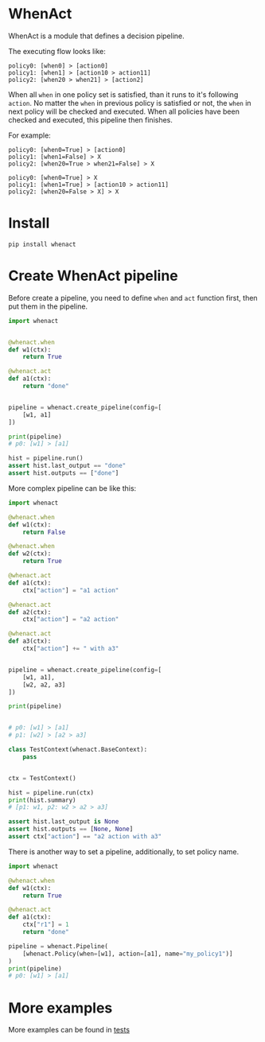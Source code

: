 # WhenAct

WhenAct is a module that defines a decision pipeline.

The executing flow looks like:

```text
policy0: [when0] > [action0]
policy1: [when1] > [action10 > action11]
policy2: [when20 > when21] > [action2]
```

When all `when` in one policy set is satisfied, than it runs to it's following `action`. No matter the `when` in
previous policy is satisfied or not, the `when` in next policy will be checked and executed. When all policies have been
checked and executed, this pipeline then finishes.

For example:

```text
policy0: [when0=True] > [action0]
policy1: [when1=False] > X
policy2: [when20=True > when21=False] > X
```

```text
policy0: [when0=True] > X 
policy1: [when1=True] > [action10 > action11]
policy2: [when20=False > X] > X
```

# Install

```shell
pip install whenact
```

# Create WhenAct pipeline

Before create a pipeline, you need to define `when` and `act` function first, then put them in the pipeline.

```python
import whenact


@whenact.when
def w1(ctx):
    return True

@whenact.act
def a1(ctx):
    return "done"


pipeline = whenact.create_pipeline(config=[
    [w1, a1]
])

print(pipeline)
# p0: [w1] > [a1]

hist = pipeline.run()
assert hist.last_output == "done"
assert hist.outputs == ["done"]
```

More complex pipeline can be like this:

```python
import whenact

@whenact.when
def w1(ctx):
    return False

@whenact.when
def w2(ctx):
    return True

@whenact.act
def a1(ctx):
    ctx["action"] = "a1 action"

@whenact.act
def a2(ctx):
    ctx["action"] = "a2 action"

@whenact.act
def a3(ctx):
    ctx["action"] += " with a3"


pipeline = whenact.create_pipeline(config=[
    [w1, a1],
    [w2, a2, a3]
])

print(pipeline)


# p0: [w1] > [a1]
# p1: [w2] > [a2 > a3]

class TestContext(whenact.BaseContext):
    pass


ctx = TestContext()

hist = pipeline.run(ctx)
print(hist.summary)
# [p1: w1, p2: w2 > a2 > a3]

assert hist.last_output is None
assert hist.outputs == [None, None]
assert ctx["action"] == "a2 action with a3"
```

There is another way to set a pipeline, additionally, to set policy name.

```python
import whenact

@whenact.when
def w1(ctx):
    return True

@whenact.act
def a1(ctx):
    ctx["r1"] = 1
    return "done"

pipeline = whenact.Pipeline(
    [whenact.Policy(when=[w1], action=[a1], name="my_policy1")]
)
print(pipeline)
# p0: [w1] > [a1]
```

# More examples

More examples can be found in [tests](https://github.com/MorvanZhou/whenact/tree/main/tests)
